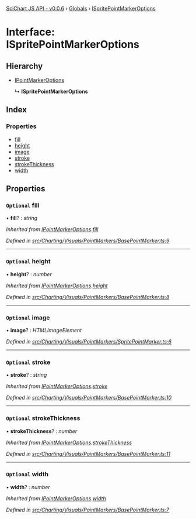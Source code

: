 [SciChart JS API - v0.0.6](../README.md) › [Globals](../globals.md) › [ISpritePointMarkerOptions](ispritepointmarkeroptions.md)

# Interface: ISpritePointMarkerOptions

## Hierarchy

* [IPointMarkerOptions](ipointmarkeroptions.md)

  ↳ **ISpritePointMarkerOptions**

## Index

### Properties

* [fill](ispritepointmarkeroptions.md#optional-fill)
* [height](ispritepointmarkeroptions.md#optional-height)
* [image](ispritepointmarkeroptions.md#optional-image)
* [stroke](ispritepointmarkeroptions.md#optional-stroke)
* [strokeThickness](ispritepointmarkeroptions.md#optional-strokethickness)
* [width](ispritepointmarkeroptions.md#optional-width)

## Properties

### `Optional` fill

• **fill**? : *string*

*Inherited from [IPointMarkerOptions](ipointmarkeroptions.md).[fill](ipointmarkeroptions.md#optional-fill)*

*Defined in [src/Charting/Visuals/PointMarkers/BasePointMarker.ts:9](https://github.com/ABTSoftware/SciChart.Dev/blob/f6fba97af2/Web/src/SciChart/src/Charting/Visuals/PointMarkers/BasePointMarker.ts#L9)*

___

### `Optional` height

• **height**? : *number*

*Inherited from [IPointMarkerOptions](ipointmarkeroptions.md).[height](ipointmarkeroptions.md#optional-height)*

*Defined in [src/Charting/Visuals/PointMarkers/BasePointMarker.ts:8](https://github.com/ABTSoftware/SciChart.Dev/blob/f6fba97af2/Web/src/SciChart/src/Charting/Visuals/PointMarkers/BasePointMarker.ts#L8)*

___

### `Optional` image

• **image**? : *HTMLImageElement*

*Defined in [src/Charting/Visuals/PointMarkers/SpritePointMarker.ts:6](https://github.com/ABTSoftware/SciChart.Dev/blob/f6fba97af2/Web/src/SciChart/src/Charting/Visuals/PointMarkers/SpritePointMarker.ts#L6)*

___

### `Optional` stroke

• **stroke**? : *string*

*Inherited from [IPointMarkerOptions](ipointmarkeroptions.md).[stroke](ipointmarkeroptions.md#optional-stroke)*

*Defined in [src/Charting/Visuals/PointMarkers/BasePointMarker.ts:10](https://github.com/ABTSoftware/SciChart.Dev/blob/f6fba97af2/Web/src/SciChart/src/Charting/Visuals/PointMarkers/BasePointMarker.ts#L10)*

___

### `Optional` strokeThickness

• **strokeThickness**? : *number*

*Inherited from [IPointMarkerOptions](ipointmarkeroptions.md).[strokeThickness](ipointmarkeroptions.md#optional-strokethickness)*

*Defined in [src/Charting/Visuals/PointMarkers/BasePointMarker.ts:11](https://github.com/ABTSoftware/SciChart.Dev/blob/f6fba97af2/Web/src/SciChart/src/Charting/Visuals/PointMarkers/BasePointMarker.ts#L11)*

___

### `Optional` width

• **width**? : *number*

*Inherited from [IPointMarkerOptions](ipointmarkeroptions.md).[width](ipointmarkeroptions.md#optional-width)*

*Defined in [src/Charting/Visuals/PointMarkers/BasePointMarker.ts:7](https://github.com/ABTSoftware/SciChart.Dev/blob/f6fba97af2/Web/src/SciChart/src/Charting/Visuals/PointMarkers/BasePointMarker.ts#L7)*
